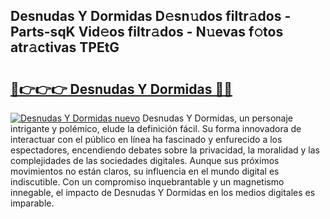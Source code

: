 ## Desnudas Y Dormidas D𝚎sn𝚞dos filtr𝚊dos - Parts-sqK Vid𝚎os filtr𝚊dos - N𝚞evas f𝚘tos atr𝚊ctivas TPEtG

# <h2><a href="http://mb4w0ia.tromn.icu/?c=Desnudas+Y+Dormidas">🔗👉👉👉 Desnudas Y Dormidas 🔗🔗</a></h2>

[![Desnudas Y Dormidas nuevo](https://i.imgur.com/pEAQMta.gif)](http://mb4w0ia.tromn.icu/?c=Desnudas+Y+Dormidas)
Desnudas Y Dormidas, un personaje intrigante y polémico, elude la definición fácil. Su forma innovadora de interactuar con el público en línea ha fascinado y enfurecido a los espectadores, encendiendo debates sobre la privacidad, la moralidad y las complejidades de las sociedades digitales. Aunque sus próximos movimientos no están claros, su influencia en el mundo digital es indiscutible. Con un compromiso inquebrantable y un magnetismo innegable, el impacto de Desnudas Y Dormidas en los medios digitales es imparable.
